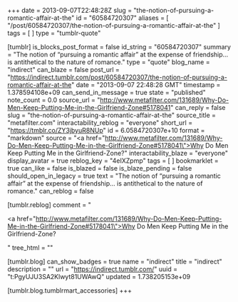 +++
date = 2013-09-07T22:48:28Z
slug = "the-notion-of-pursuing-a-romantic-affair-at-the"
id = "60584720307"
aliases = [ "/post/60584720307/the-notion-of-pursuing-a-romantic-affair-at-the" ]
tags = [ ]
type = "tumblr-quote"

[tumblr]
is_blocks_post_format = false
id_string = "60584720307"
summary = "The notion of “pursuing a romantic affair” at the expense of friendship… is antithetical to the nature of romance."
type = "quote"
blog_name = "indirect"
can_blaze = false
post_url = "https://indirect.tumblr.com/post/60584720307/the-notion-of-pursuing-a-romantic-affair-at-the"
date = "2013-09-07 22:48:28 GMT"
timestamp = 1.378594108e+09
can_send_in_message = true
state = "published"
note_count = 0.0
source_url = "http://www.metafilter.com/131689/Why-Do-Men-Keep-Putting-Me-in-the-Girlfriend-Zone#5178041"
can_reply = false
slug = "the-notion-of-pursuing-a-romantic-affair-at-the"
source_title = "metafilter.com"
interactability_reblog = "everyone"
short_url = "https://tmblr.co/ZY3jbyuR8NUp"
id = 6.0584720307e+10
format = "markdown"
source = "<a href=\"http://www.metafilter.com/131689/Why-Do-Men-Keep-Putting-Me-in-the-Girlfriend-Zone#5178041\">Why Do Men Keep Putting Me in the Girlfriend-Zone?</a>"
interactability_blaze = "everyone"
display_avatar = true
reblog_key = "4eIXZpmp"
tags = [ ]
bookmarklet = true
can_like = false
is_blazed = false
is_blaze_pending = false
should_open_in_legacy = true
text = "The notion of &ldquo;pursuing a romantic affair&rdquo; at the expense of friendship… is antithetical to the nature of romance."
can_reblog = false

[tumblr.reblog]
comment = "<p><a href=\"http://www.metafilter.com/131689/Why-Do-Men-Keep-Putting-Me-in-the-Girlfriend-Zone#5178041\">Why Do Men Keep Putting Me in the Girlfriend-Zone?</a></p>"
tree_html = ""

[tumblr.blog]
can_show_badges = true
name = "indirect"
title = "indirect"
description = ""
url = "https://indirect.tumblr.com/"
uuid = "t:PgyUJU3SA2Klwyt81UWAwQ"
updated = 1.738205153e+09

[tumblr.blog.tumblrmart_accessories]
+++
